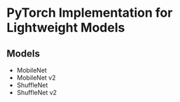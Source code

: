 # PyTorch Implementation for Lightweight Models

## Models
* MobileNet
* MobileNet v2
* ShuffleNet
* ShuffleNet v2
